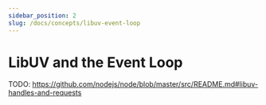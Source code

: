 ```yaml
---
sidebar_position: 2
slug: /docs/concepts/libuv-event-loop
---
```


# LibUV and the Event Loop

TODO: https://github.com/nodejs/node/blob/master/src/README.md#libuv-handles-and-requests

